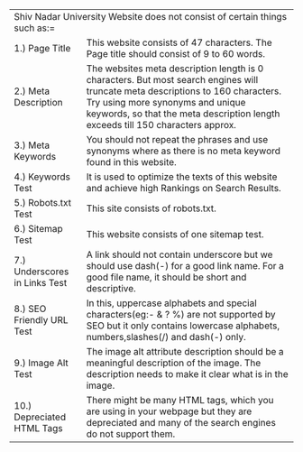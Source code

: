 <html>
<body>
<table>
<tr>
<td colspan="2">Shiv Nadar University Website does not consist of certain things such as:= </td></tr>
<tr><td>1.) Page Title</td><td> This website consists of 47 characters. The Page title should consist of 9 to 60 words.</td></tr>
<tr><td>2.) Meta Description</td> <td>The websites meta description length is 0 characters. But most search engines will truncate meta descriptions to 160 characters.
Try using more synonyms and unique keywords, so that the meta description length exceeds till 150 characters approx.</td></tr>
<tr><td>3.) Meta Keywords</td><td> You should not repeat the phrases and use synonyms where as there is no meta keyword found in this website.</td></tr>
<tr><td>4.) Keywords Test</td><td> It is used to optimize the texts of this website and achieve high Rankings on Search Results.</td></tr>
<tr><td>5.) Robots.txt Test</td><td> This site consists of robots.txt.</td></tr>
<tr><td>6.) Sitemap Test</td><td> This website consists of one sitemap test.</td></tr>
<tr><td>7.) Underscores in Links Test</td> <td>A link should not contain underscore but we should use dash(-) for a good link name. For a good file name, it should be short and descriptive.</td> </tr>
<tr><td>8.) SEO Friendly URL Test</td><td>  In this, uppercase alphabets and special characters(eg:- & ? %) are not supported by SEO but it only contains lowercase alphabets, numbers,slashes(/) and dash(-) only.</td></tr>
<tr><td>9.) Image Alt Test</td><td> The image alt attribute description should be a meaningful description of the image. The description needs to make it clear what is in the image.</td></tr>
<tr><td>10.) Depreciated HTML Tags</td><td> There might be many HTML tags, which you are using in your webpage but they are depreciated and 
many of the search engines do not support them.</td></tr>
</table> 
</body>
</html>

